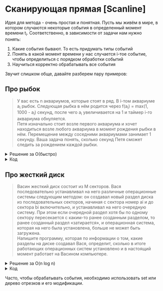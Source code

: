 # Сканирующая прямая [Scanline]

Идея для метода - очень простая и понятная. Пусть мы живём в мире, в котором случаются некоторые события в определенный момент времени t<sub>i</sub>. Соответственно, в зависимости от задачи нам нужно понять:

1. Какие события бывают. То есть придумать типы событий
1. Понять в какой момент времени у нас случается i-тое событие, чтобы определиться с порядком обработки событий
1. Научиться корректно обрабатывать все события

Звучит слишком обще, давайте разберем пару примеров:

## Про рыбок

> У вас есть n аквариумов, которые стоят в ряд. В i-том аквариуме a<sub>i</sub> рыбок. Следующая рыбка в нём родится через f(a<sub>i</sub>) = max(1, 1000 - a<sub>i</sub>) секунд, после чего a<sub>i</sub> увеличивается на 1 и таймер i-го аквариума обнуляется. <br> Петя изначально стоит возле первого аквариума и хочет находиться возле любого аквариума в момент рождения рыбки в нём. Перемещение между соседними аквариумами занимает 1 секунду. Ваша задача понять, сколько секунд Петя сможет следить за рождением каждой рыбки.

<details>
<summary> Решение за O(быстро) </summary>

Придумывать события в этой задаче очень просто: событие - рождение рыбки. А время события - АБСОЛЮТНОЕ время события, прошедшее с начала эксперимента.

Такие события нам надо обрабатывать в порядке возрастания времени, при этом события динамические, то есть события добавляются и удаляются. Поэтому для хранения событий будем использовать set.

Обработка событий тривиальная, смотри реализацию.
</details>

<details>
<summary> Код </summary>

```cpp
#include <iostream>
#include <vector>
#include <algorithm>
#include <set>
#include <fstream>
#include <map>

using namespace std;

int get_time(int f) {
    return max(1000 - f, 1);
}

int main() {
    ios_base::sync_with_stdio(0);
    cin.tie(0);
    cout.tie(0);

    int n;
    cin >> n;
    vector<int> a(n);
    set<pair<int, int>> s; // { time, ind }
    for (int i = 0; i < n; ++i) {
        cin >> a[i];
        s.insert({ get_time(a[i]), i });
    }


    int last_ti = 0;
    int last_i = 0;
    while (true) {
        auto [ti, i] = *s.begin();
        s.erase(s.begin());

        if (ti - last_ti < abs(i - last_i)) {
            cout << ti;
            return 0;
        }
        else {
            ++a[i];
            s.insert({ ti + get_time(a[i]), i });
        }

        last_ti = ti;
        last_i = i;
    }
}
```

</details>

## Про жесткий диск

> Васин жесткий диск состоит из M секторов. Вася последовательно устанавливал на него различные операционные системы следующим методом: он создавал новый раздел диска из последовательных секторов, начиная с сектора номер ai и до сектора bi включительно, и устанавливал на него очередную систему. При этом если очередной раздел хотя бы по одному сектору пересекается с каким-то ранее созданным разделом, то ранее созданный раздел «затирается», и операционная система, которая на него была установлена, больше не может быть загружена. <br> Напишите программу, которая по информации о том, какие разделы на диске создавал Вася, определит, сколько в итоге работающих операционных систем установлено и в настоящий момент работает на Васином компьютере.

<details>
<summary> Решение за O(n log n) </summary>

Эта задача сильно сложнее предыдущей. Тут придётся додуматься, что это задача на scanline.

Пусть событие - это начало или конец отрезка, в который мы записали что-то на жестком диске. То есть у нас есть два типа событий - открытие отрезка и закрытие отрезка.

Обрабатывать события будем в порядке увеличения координаты этого события. События статичны, поэтому можно их отсортировать один раз без сложных структур (типа set).

В любой момент времени мы будем поддерживать множество из текущих открытых отрезков. Нам важно, что в этом множестве любой диск будет поврежден, кроме самого верхнего.

Обсудим обработку двух типов событий:

1. Начало отрезка. Если есть отрезок, который выше данного (в нашем set), то помечаем текущий отрезок как поломанный. Если такого отрезка нет, то помечаем поломанным самый верхний отрезок из текущих (потому что наш отрезок выше него и повреждает его).
1. Конец отрезка - удаляем отрезок из текущих

Собственно, это всё. Самое сложное в задаче, как вы могли догадаться - это придумать, что какую структуру нужно поддерживать, чтобы обрабатывать все события.

</details>

<details>
<summary> Код </summary>

```cpp
#include <iostream>
#include <vector>
#include <algorithm>
#include <set>
#include <numeric>

using namespace std;

struct Event {
    int c, type, id; // type == -1, если открывается, type == 1, если закрывается

    bool operator<(Event other) const {
        return c < other.c || c == other.c && type < other.type;
    }
};

int main() {
    ios_base::sync_with_stdio(0);
    cin.tie(0);
    cout.tie(0);

    int m;
    cin >> m;
    int n;
    cin >> n;
    vector<int> l(n), r(n);
    vector<Event> events(2 * n);

    for (int i = 0; i < n; ++i) {
        cin >> l[i] >> r[i];
        events[2 * i] = { l[i], -1, i };
        events[2 * i + 1] = { r[i], 1, i };
    }

    sort(events.begin(), events.end());
    set<int> pr; // { pr } pr = id
    vector<bool> bad(n, false);

    for (auto [c, type, id] : events) {
        if (type == -1) {
            if (!pr.empty() && id < *prev(pr.end())) {
                bad[id] = true;
            }
            else if (!pr.empty()) {
                bad[*prev(pr.end())] = true;
            }

            pr.insert(id);
        }
        else { // type == 1
            pr.erase(id);
        }
    }

    cout << n - accumulate(bad.begin(), bad.end(), 0);
}

```

</details>

Часто, чтобы обрабатывать события, необходимо использовать set или дерево отрезков и его модификации.

